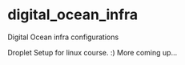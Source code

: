 # digital_ocean_infra
Digital Ocean infra configurations 

Droplet Setup for linux course. :)
More coming up...